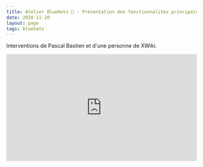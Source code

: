 ```yaml
---
title: Atelier BlueHats 🧢 - Présentation des fonctionnalités principales d’XWiki
date: 2020-11-20
layout: page
tags: bluehats
---
```


Interventions de Pascal Bastien et d'une personne de XWiki.

<div style="position:relative;padding-bottom:56.25%;height:0;overflow:hidden;"> <iframe style="width:100%;height:100%;position:absolute;left:0px;top:0px;overflow:hidden" frameborder="0" type="text/html" src="https://www.dailymotion.com/video/x82vcu8" width="100%" height="100%" allowfullscreen > </iframe> </div>
